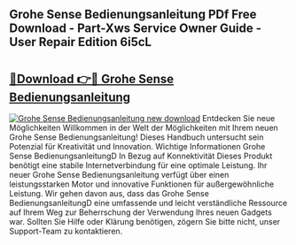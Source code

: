 ## Grohe Sense Bedienungsanleitung PDf Free Download - Part-Xws Service Owner Guide - User Repair Edition 6i5cL

# <h2><a href="http://df4wm19.blite.top/?on=Grohe+Sense+Bedienungsanleitung">🔗Download 👉🔴 Grohe Sense Bedienungsanleitung</a></h2>

[![Grohe Sense Bedienungsanleitung new download](https://i.imgur.com/lujVjoI.png)](http://df4wm19.blite.top/?on=Grohe+Sense+Bedienungsanleitung)
Entdecken Sie neue Möglichkeiten Willkommen in der Welt der Möglichkeiten mit Ihrem neuen Grohe Sense Bedienungsanleitung! Dieses Handbuch untersucht sein Potenzial für Kreativität und Innovation. Wichtige Informationen Grohe Sense BedienungsanleitungD In Bezug auf Konnektivität Dieses Produkt benötigt eine stabile Internetverbindung für eine optimale Leistung. Ihr neuer Grohe Sense Bedienungsanleitung verfügt über einen leistungsstarken Motor und innovative Funktionen für außergewöhnliche Leistung. Wir gehen davon aus, dass das Grohe Sense BedienungsanleitungD eine umfassende und leicht verständliche Ressource auf Ihrem Weg zur Beherrschung der Verwendung Ihres neuen Gadgets war. Sollten Sie Hilfe oder Klärung benötigen, zögern Sie bitte nicht, unser Support-Team zu kontaktieren.
